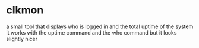 # clkmon
a small tool that displays who is logged in and the total uptime of the system 
it works with the uptime command and the who command but it looks slightly nicer

